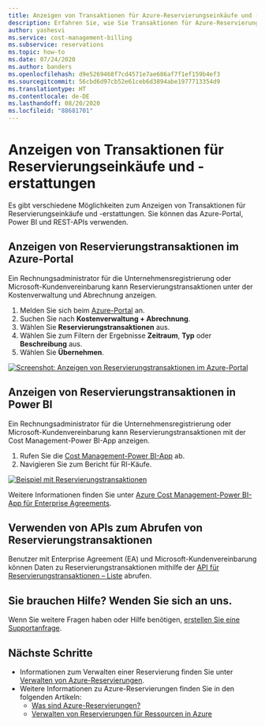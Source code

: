 ```yaml
---
title: Anzeigen von Transaktionen für Azure-Reservierungseinkäufe und -erstattungen
description: Erfahren Sie, wie Sie Transaktionen für Azure-Reservierungseinkäufe und -erstattungen anzeigen können.
author: yashesvi
ms.service: cost-management-billing
ms.subservice: reservations
ms.topic: how-to
ms.date: 07/24/2020
ms.author: banders
ms.openlocfilehash: d9e5269468f7cd4571e7ae686af7f1ef159b4ef3
ms.sourcegitcommit: 56cbd6d97cb52e61ceb6d3894abe1977713354d9
ms.translationtype: HT
ms.contentlocale: de-DE
ms.lasthandoff: 08/20/2020
ms.locfileid: "88681701"
---
```

# <a name="view-reservation-purchase-and-refund-transactions"></a>Anzeigen von Transaktionen für Reservierungseinkäufe und -erstattungen

Es gibt verschiedene Möglichkeiten zum Anzeigen von Transaktionen für Reservierungseinkäufe und -erstattungen. Sie können das Azure-Portal, Power BI und REST-APIs verwenden.

## <a name="view-reservation-transactions-in-the-azure-portal"></a>Anzeigen von Reservierungstransaktionen im Azure-Portal

Ein Rechnungsadministrator für die Unternehmensregistrierung oder Microsoft-Kundenvereinbarung kann Reservierungstransaktionen unter der Kostenverwaltung und Abrechnung anzeigen.

1. Melden Sie sich beim [Azure-Portal](https://portal.azure.com) an.
1. Suchen Sie nach **Kostenverwaltung + Abrechnung**.
1. Wählen Sie **Reservierungstransaktionen** aus.
1. Wählen Sie zum Filtern der Ergebnisse **Zeitraum**, **Typ** oder **Beschreibung** aus.
1. Wählen Sie **Übernehmen**.

[![Screenshot: Anzeigen von Reservierungstransaktionen im Azure-Portal](./media/view-purchase-refunds/azure-portal-reservation-transactions.png)](./media/view-purchase-refunds/azure-portal-reservation-transactions.png#lightbox)

## <a name="view-reservation-transactions-in-power-bi"></a>Anzeigen von Reservierungstransaktionen in Power BI

Ein Rechnungsadministrator für die Unternehmensregistrierung oder Microsoft-Kundenvereinbarung kann Reservierungstransaktionen mit der Cost Management-Power BI-App anzeigen.

1. Rufen Sie die [Cost Management-Power BI-App](https://appsource.microsoft.com/product/power-bi/costmanagement.azurecostmanagementapp) ab.
1. Navigieren Sie zum Bericht für RI-Käufe.

[![Beispiel mit Reservierungstransaktionen](./media/view-purchase-refunds/power-bi-reservation-transactions.png)](./media/view-purchase-refunds/power-bi-reservation-transactions.png#lightbox)

Weitere Informationen finden Sie unter [Azure Cost Management-Power BI-App für Enterprise Agreements](https://docs.microsoft.com/azure/cost-management-billing/costs/analyze-cost-data-azure-cost-management-power-bi-template-app).

## <a name="use-apis-to-get-reservation-transactions"></a>Verwenden von APIs zum Abrufen von Reservierungstransaktionen

Benutzer mit Enterprise Agreement (EA) und Microsoft-Kundenvereinbarung können Daten zu Reservierungstransaktionen mithilfe der [API für Reservierungstransaktionen – Liste](https://docs.microsoft.com/rest/api/consumption/reservationtransactions/list) abrufen.

## <a name="need-help-contact-us"></a>Sie brauchen Hilfe? Wenden Sie sich an uns.

Wenn Sie weitere Fragen haben oder Hilfe benötigen, [erstellen Sie eine Supportanfrage](https://portal.azure.com/#blade/Microsoft_Azure_Support/HelpAndSupportBlade/newsupportrequest).

## <a name="next-steps"></a>Nächste Schritte

- Informationen zum Verwalten einer Reservierung finden Sie unter [Verwalten von Azure-Reservierungen](manage-reserved-vm-instance.md).
- Weitere Informationen zu Azure-Reservierungen finden Sie in den folgenden Artikeln:
  - [Was sind Azure-Reservierungen?](save-compute-costs-reservations.md)
  - [Verwalten von Reservierungen für Ressourcen in Azure](manage-reserved-vm-instance.md)
